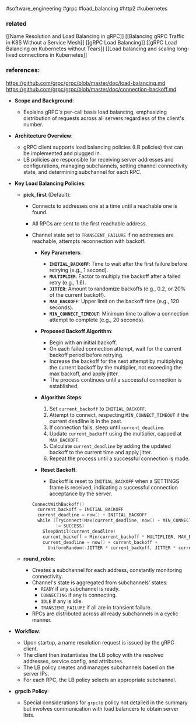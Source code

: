 #software_engineering #grpc #load_balancing #http2 #kubernetes 
### related
[[Name Resolution and Load Balancing in gRPC]]
[[Balancing gRPC Traffic in K8S Without a Service Mesh]]
[[gRPC Load Balancing]]
[[gRPC Load Balancing on Kubernetes without Tears]]
[[Load balancing and scaling long-lived connections in Kubernetes]]

### references:
https://github.com/grpc/grpc/blob/master/doc/load-balancing.md
https://github.com/grpc/grpc/blob/master/doc/connection-backoff.md


- **Scope and Background**:
  - Explains gRPC's per-call basis load balancing, emphasizing distribution of requests across all servers regardless of the client's number.

- **Architecture Overview**:
  - gRPC client supports load balancing policies (LB policies) that can be implemented and plugged in.
  - LB policies are responsible for receiving server addresses and configurations, managing subchannels, setting channel connectivity state, and determining subchannel for each RPC.

- **Key Load Balancing Policies**:
  - **pick_first** (Default):
    - Connects to addresses one at a time until a reachable one is found.
    - All RPCs are sent to the first reachable address.
    - Channel state set to `TRANSIENT_FAILURE` if no addresses are reachable, attempts reconnection with backoff.
		- **Key Parameters**:
		  - **`INITIAL_BACKOFF`**: Time to wait after the first failure before retrying (e.g., 1 second).
		  - **`MULTIPLIER`**: Factor to multiply the backoff after a failed retry (e.g., 1.6).
		  - **`JITTER`**: Amount to randomize backoffs (e.g., 0.2, or 20% of the current backoff).
		  - **`MAX_BACKOFF`**: Upper limit on the backoff time (e.g., 120 seconds).
		  - **`MIN_CONNECT_TIMEOUT`**: Minimum time to allow a connection attempt to complete (e.g., 20 seconds).
		
		- **Proposed Backoff Algorithm**:
		  - Begin with an initial backoff.
		  - On each failed connection attempt, wait for the current backoff period before retrying.
		  - Increase the backoff for the next attempt by multiplying the current backoff by the multiplier, not exceeding the max backoff, and apply jitter.
		  - The process continues until a successful connection is established.
		
		- **Algorithm Steps**:
		  1. Set `current_backoff` to `INITIAL_BACKOFF`.
		  2. Attempt to connect, respecting `MIN_CONNECT_TIMEOUT` if the current deadline is in the past.
		  3. If connection fails, sleep until `current_deadline`.
		  4. Update `current_backoff` using the multiplier, capped at `MAX_BACKOFF`.
		  5. Calculate `current_deadline` by adding the updated backoff to the current time and apply jitter.
		  6. Repeat the process until a successful connection is made.
		
		- **Reset Backoff**:
		  - Backoff is reset to `INITIAL_BACKOFF` when a SETTINGS frame is received, indicating a successful connection acceptance by the server.
		
		```go
		ConnectWithBackoff()
		  current_backoff = INITIAL_BACKOFF
		  current_deadline = now() + INITIAL_BACKOFF
		  while (TryConnect(Max(current_deadline, now() + MIN_CONNECT_TIMEOUT))
		         != SUCCESS)
		    SleepUntil(current_deadline)
		    current_backoff = Min(current_backoff * MULTIPLIER, MAX_BACKOFF)
		    current_deadline = now() + current_backoff +
		      UniformRandom(-JITTER * current_backoff, JITTER * current_backoff)
		```
		    
  - **round_robin**:
    - Creates a subchannel for each address, constantly monitoring connectivity.
    - Channel's state is aggregated from subchannels' states:
      - `READY` if any subchannel is ready.
      - `CONNECTING` if any is connecting.
      - `IDLE` if any is idle.
      - `TRANSIENT_FAILURE` if all are in transient failure.
    - RPCs are distributed across all ready subchannels in a cyclic manner.

- **Workflow**:
  - Upon startup, a name resolution request is issued by the gRPC client.
  - The client then instantiates the LB policy with the resolved addresses, service config, and attributes.
  - The LB policy creates and manages subchannels based on the server IPs.
  - For each RPC, the LB policy selects an appropriate subchannel.

- **grpclb Policy**:
  - Special considerations for `grpclb` policy not detailed in the summary but involves communication with load balancers to obtain server lists.

